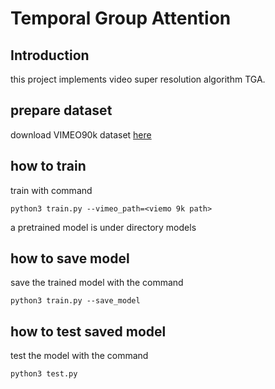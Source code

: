 # Temporal Group Attention

## Introduction

this project implements video super resolution algorithm TGA.

## prepare dataset

download VIMEO90k dataset [here](http://data.csail.mit.edu/tofu/dataset/vimeo_settuplet.zip)

## how to train

train with command

```shell
python3 train.py --vimeo_path=<viemo 9k path>
```

a pretrained model is under directory models

## how to save model

save the trained model with the command

```shell
python3 train.py --save_model
```

## how to test saved model

test the model with the command

```shell
python3 test.py
```
